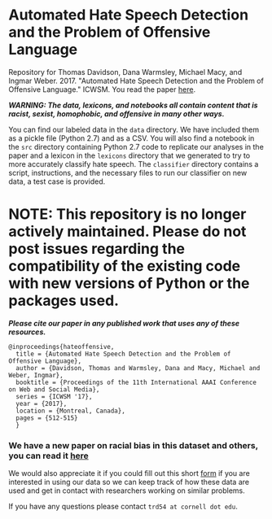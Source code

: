 # Automated Hate Speech Detection and the Problem of Offensive Language
Repository for Thomas Davidson, Dana Warmsley, Michael Macy, and Ingmar Weber. 2017. "Automated Hate Speech Detection and the Problem of Offensive Language." ICWSM. You read the paper [here](https://aaai.org/ocs/index.php/ICWSM/ICWSM17/paper/view/15665).

***WARNING: The data, lexicons, and notebooks all contain content that is racist, sexist, homophobic, and offensive in many other ways.***

You can find our labeled data in the `data` directory. We have included them as a pickle file (Python 2.7) and as a CSV. You will also find a notebook in the `src` directory containing Python 2.7 code to replicate our analyses in the paper and a lexicon in the `lexicons` directory that we generated to try to more accurately classify hate speech. The `classifier` directory contains a script, instructions, and the necessary files to run our classifier on new data, a test case is provided.

# NOTE: This repository is no longer actively maintained. Please do not post issues regarding the compatibility of the existing code with new versions of Python or the packages used.

***Please cite our paper in any published work that uses any of these resources.***
~~~
@inproceedings{hateoffensive,
  title = {Automated Hate Speech Detection and the Problem of Offensive Language},
  author = {Davidson, Thomas and Warmsley, Dana and Macy, Michael and Weber, Ingmar}, 
  booktitle = {Proceedings of the 11th International AAAI Conference on Web and Social Media},
  series = {ICWSM '17},
  year = {2017},
  location = {Montreal, Canada},
  pages = {512-515}
  }
~~~

### We have a new paper on racial bias in this dataset and others, you can read it [here](https://arxiv.org/abs/1905.12516)

We would also appreciate it if you could fill out this short [form](https://docs.google.com/forms/d/e/1FAIpQLSdrPNlfVBlqxun2tivzAtsZaOoPC5YYMocn-xscCgeRakLXHg/viewform?usp=pp_url&entry.1506871634&entry.147453066&entry.1390333885&entry.516829772) if you are interested in using our data so we can keep track of how these data are used and get in contact with researchers working on similar problems.

If you have any questions please contact `trd54 at cornell dot edu`.
